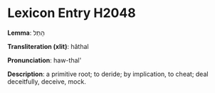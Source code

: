 # Lexicon Entry H2048

**Lemma**: הָתַל

**Transliteration (xlit)**: hâthal

**Pronunciation**: haw-thal'

**Description**:
a primitive root; to deride; by implication, to cheat; deal deceitfully, deceive, mock.
